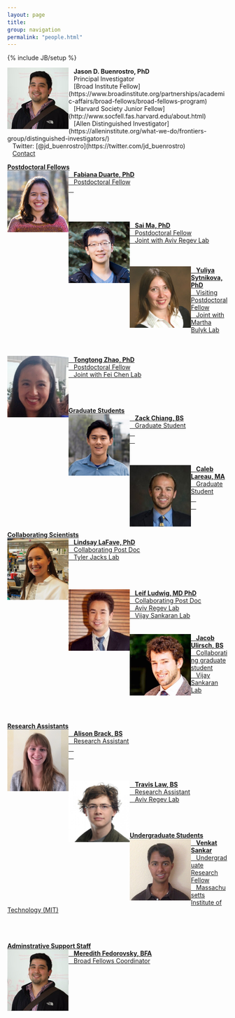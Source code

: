 ```yaml
---
layout: page
title:
group: navigation
permalink: "people.html"
---
```

{% include JB/setup %}

<img alt="Jason D. Buenrostro, PhD" align="left" src="media/people/JasonBuenrostro.png" width="140" height="140"/>
&nbsp;&nbsp;&nbsp;<b>Jason D. Buenrostro, PhD</b><br>
&nbsp;&nbsp;&nbsp;Principal Investigator<br>
&nbsp;&nbsp;&nbsp;[Broad Institute Fellow](https://www.broadinstitute.org/partnerships/academic-affairs/broad-fellows/broad-fellows-program)<br>
&nbsp;&nbsp;&nbsp;[Harvard Society Junior Fellow](http://www.socfell.fas.harvard.edu/about.html)<br>
&nbsp;&nbsp;&nbsp;[Allen Distinguished Investigator](https://alleninstitute.org/what-we-do/frontiers-group/distinguished-investigators/)<br>
&nbsp;&nbsp;&nbsp;Twitter: [@jd_buenrostro](https://twitter.com/jd_buenrostro)<br>
&nbsp;&nbsp;&nbsp;<a href="mailto:jbuen@broadinstitute.org">Contact

<b>Postdoctoral Fellows</b><br>
<img alt="Fabiana Duarte" align="left" src="media/people/FabianaDuarte.jpg" width="140" height="140"/>
&nbsp;&nbsp;&nbsp;<b>Fabiana Duarte, PhD</b><br>
&nbsp;&nbsp;&nbsp;Postdoctoral Fellow<br>
&nbsp;&nbsp;&nbsp;<br>
<br><br><br>

<img alt="Sai Ma" align="left" src="media/people/SaiMa.jpg" width="140" height="140"/>
&nbsp;&nbsp;&nbsp;<b>Sai Ma, PhD</b><br>
&nbsp;&nbsp;&nbsp;Postdoctoral Fellow<br>
&nbsp;&nbsp;&nbsp;Joint with Aviv Regev Lab<br>
<br><br><br>

<img alt="Yuliya Sytnikova" align="left" src="media/people/YuliyaSytnikova.jpg" width="140" height="140"/>
&nbsp;&nbsp;&nbsp;<b>Yuliya Sytnikova, PhD</b><br>
&nbsp;&nbsp;&nbsp;Visiting Postdoctoral Fellow<br>
&nbsp;&nbsp;&nbsp;Joint with Martha Bulyk Lab<br>
<br><br><br>

<img alt="Tongtong Zhao" align="left" src="media/people/TongtongZhao.jpg" width="140" height="140"/>
&nbsp;&nbsp;&nbsp;<b>Tongtong Zhao, PhD</b><br>
&nbsp;&nbsp;&nbsp;Postdoctoral Fellow<br>
&nbsp;&nbsp;&nbsp;Joint with Fei Chen Lab<br>
<br><br><br>

<b>Graduate Students</b><br>
<img alt="Zack Chiang" align="left" src="media/people/ZackChiang.jpg" width="140" height="140"/>
&nbsp;&nbsp;&nbsp;<b>Zack Chiang, BS</b><br>
&nbsp;&nbsp;&nbsp;Graduate Student<br>
&nbsp;&nbsp;&nbsp;<br>
&nbsp;&nbsp;&nbsp;<br>
<br><br>

<img alt="Caleb Lareau" align="left" src="media/people/CalebLareau.jpg" width="140" height="140"/>
&nbsp;&nbsp;&nbsp;<b>Caleb Lareau, MA</b><br>
&nbsp;&nbsp;&nbsp;Graduate Student<br>
&nbsp;&nbsp;&nbsp;<br>
&nbsp;&nbsp;&nbsp;<br>
<br><br>

<b>Collaborating Scientists</b><br>
<img alt="Lindsay LaFave" align="left" src="media/people/LindsayLaFave.jpg" width="140" height="140"/>
&nbsp;&nbsp;&nbsp;<b>Lindsay LaFave, PhD</b><br>
&nbsp;&nbsp;&nbsp;Collaborating Post Doc<br>
&nbsp;&nbsp;&nbsp;Tyler Jacks Lab<br>
<br><br><br>

<img alt="Leif Ludwig" align="left" src="media/people/LeifLudwig.jpg" width="140" height="140"/>
&nbsp;&nbsp;&nbsp;<b>Leif Ludwig, MD PhD</b><br>
&nbsp;&nbsp;&nbsp;Collaborating Post Doc<br>
&nbsp;&nbsp;&nbsp;Aviv Regev Lab<br>
&nbsp;&nbsp;&nbsp;Vijay Sankaran Lab<br>
<br><br>

<img alt="Jacob Ulirsch" align="left" src="media/people/JacobUlirsch.jpg" width="140" height="140"/>
&nbsp;&nbsp;&nbsp;<b>Jacob Ulirsch, BS</b><br>
&nbsp;&nbsp;&nbsp;Collaborating graduate student<br>
&nbsp;&nbsp;&nbsp;Vijay Sankaran Lab<br>
<br><br><br>

<b>Research Assistants</b><br>
<img alt="Alison Brack" align="left" src="media/people/AlisonBrack.jpg" width="140" height="140"/>
&nbsp;&nbsp;&nbsp;<b>Alison Brack, BS</b><br>
&nbsp;&nbsp;&nbsp;Research Assistant<br>
&nbsp;&nbsp;&nbsp;<br>
&nbsp;&nbsp;&nbsp;<br>
<br><br>

<img alt="Travis Law" align="left" src="media/people/TravisLaw.jpg" width="140" height="140"/>
&nbsp;&nbsp;&nbsp;<b>Travis Law, BS</b><br>
&nbsp;&nbsp;&nbsp;Research Assistant<br>
&nbsp;&nbsp;&nbsp;Aviv Regev Lab<br>
<br><br><br>

<b>Undergraduate Students</b><br>
<img alt="Venkat Sankar" align="left" src="media/people/VenkatSankar.jpg" width="140" height="140"/>
&nbsp;&nbsp;&nbsp;<b>Venkat Sankar</b><br>
&nbsp;&nbsp;&nbsp;Undergraduate Research Fellow<br>
&nbsp;&nbsp;&nbsp;Massachusetts Institute of Technology (MIT)<br>
<br><br><br>

<b>Adminstrative Support Staff</b><br>
<img alt="Meredith Fedorovsky" align="left" src="media/people/MeredithFedorovsky.jpg" width="140" height="140"/>
&nbsp;&nbsp;&nbsp;<b>Meredith Fedorovsky, BFA</b><br>
&nbsp;&nbsp;&nbsp;Broad Fellows Coordinator<br>
<br><br><br><br>
